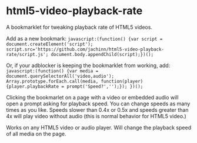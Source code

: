 # html5-video-playback-rate
A bookmarklet for tweaking playback rate of HTML5 videos.

Add as a new bookmark: 
`javascript:(function() {var script = document.createElement('script'); script.src='https://github.com/jachinn/html5-video-playback-rate/script.js'; document.body.appendChild(script);})();`

Or, if your adblocker is keeping the bookmarklet from working, add:
`javascript:(function() {var media = document.querySelectorAll('video,audio'); Array.prototype.forEach.call(media, function(player) {player.playbackRate = prompt('Speed?','');}); })();`

Clicking the bookmarlet on a page with a video or embedded audio will open a prompt asking for playback speed. You can change speeds as many times as you like. Speeds slower than 0.4x or 0.5x and speeds greater than 4x will play video without audio (this is normal behavior for HTML5 video.)

Works on any HTML5 video or audio player. Will change the playback speed of all media on the page.
